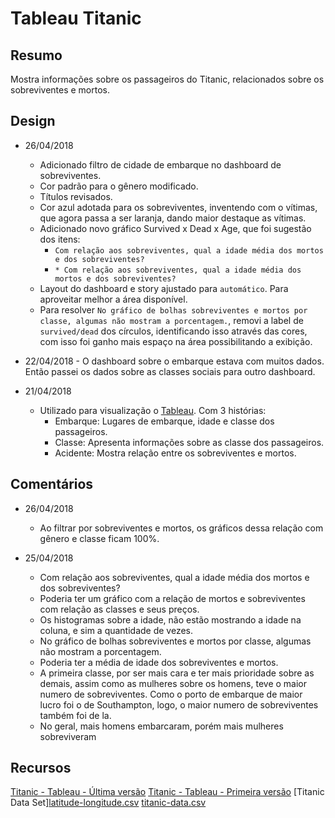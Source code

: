 # Tableau Titanic

## Resumo

Mostra informações sobre os passageiros do Titanic, relacionados sobre os sobreviventes e mortos.

## Design

* 26/04/2018

  * Adicionado filtro de cidade de embarque no dashboard de sobreviventes.
  * Cor padrão para o gênero modificado.
  * Títulos revisados.
  * Cor azul adotada para os sobreviventes, inventendo com o vítimas, que agora passa a ser laranja, dando maior destaque as vítimas.
  * Adicionado novo gráfico Survived x Dead x Age, que foi sugestão dos itens:
    * `Com relação aos sobreviventes, qual a idade média dos mortos e dos sobreviventes?`
    * `* Com relação aos sobreviventes, qual a idade média dos mortos e dos sobreviventes?`
  * Layout do dashboard e story ajustado para `automático`. Para aproveitar melhor a área disponível.
  * Para resolver `No gráfico de bolhas sobreviventes e mortos por classe, algumas não mostram a porcentagem.`, removi a label de `survived/dead` dos círculos, identificando isso através das cores, com isso foi ganho mais espaço na área possibilitando a exibição.

* 22/04/2018 - O dashboard sobre o embarque estava com muitos dados. Então passei os dados sobre as classes sociais para outro dashboard.

* 21/04/2018
  * Utilizado para visualização o [Tableau](https://www.tableau.com). Com 3 histórias:
    * Embarque: Lugares de embarque, idade e classe dos passageiros.
    * Classe: Apresenta informações sobre as classe dos passageiros.
    * Acidente: Mostra relação entre os sobreviventes e mortos.

## Comentários

* 26/04/2018

  * Ao filtrar por sobreviventes e mortos, os gráficos dessa relação com gênero e classe ficam 100%.

* 25/04/2018
  * Com relação aos sobreviventes, qual a idade média dos mortos e dos sobreviventes?
  * Poderia ter um gráfico com a relação de mortos e sobreviventes com relação as classes e seus preços.
  * Os histogramas sobre a idade, não estão mostrando a idade na coluna, e sim a quantidade de vezes.
  * No gráfico de bolhas sobreviventes e mortos por classe, algumas não mostram a porcentagem.
  * Poderia ter a média de idade dos sobreviventes e mortos.
  * A primeira classe, por ser mais cara e ter mais prioridade sobre as demais, assim como as mulheres sobre os homens, teve o maior numero de sobreviventes. Como o porto de embarque de maior lucro foi o de Southampton, logo, o maior numero de sobreviventes também foi de la.
  * No geral, mais homens embarcaram, porém mais mulheres sobreviveram

## Recursos

[Titanic - Tableau - Última versão](https://public.tableau.com/profile/milton.siqueira#!/vizhome/Titanic/Story)
[Titanic - Tableau - Primeira versão](https://public.tableau.com/profile/milton.siqueira#!/vizhome/Titanic_1st_version/Story)
[Titanic Data Set][latitude-longitude.csv](https://raw.githubusercontent.com/titomilton/tableau-titanic/master/latitude-longitude.csv)
[titanic-data.csv](https://raw.githubusercontent.com/titomilton/tableau-titanic/master/titanic-data.csv)

